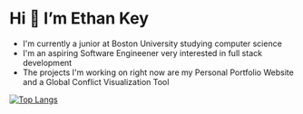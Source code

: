 # Hi 👋 I’m Ethan Key
- I'm currently a junior at Boston University studying computer science
- I'm an aspiring Software Engineener very interested in full stack development
- The projects I'm working on right now are my Personal Portfolio Website and a Global Conflict Visualization Tool

[![Top Langs](https://github-readme-stats.vercel.app/api/top-langs/?username=ethanrkey&bg_color=101426&text_color=fffefe&langs_count=7)](https://github.com/ethanrkey/github-readme-stats)
<!---
ethanrkey/ethanrkey is a ✨ special ✨ repository because its `README.md` (this file) appears on your GitHub profile.
You can click the Preview link to take a look at your changes.
--->
